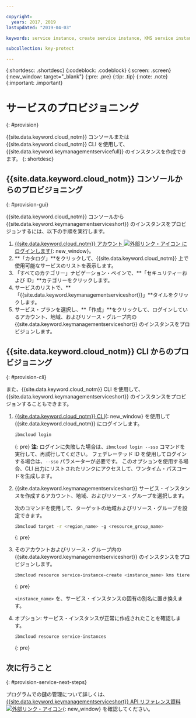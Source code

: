 ```yaml
---

copyright:
  years: 2017, 2019
lastupdated: "2019-04-03"

keywords: service instance, create service instance, KMS service instance, Key Protect service instance

subcollection: key-protect

---
```


{:shortdesc: .shortdesc}
{:codeblock: .codeblock}
{:screen: .screen}
{:new_window: target="_blank"}
{:pre: .pre}
{:tip: .tip}
{:note: .note}
{:important: .important}

# サービスのプロビジョニング
{: #provision}

{{site.data.keyword.cloud_notm}} コンソールまたは {{site.data.keyword.cloud_notm}} CLI を使用して、{{site.data.keyword.keymanagementservicefull}} のインスタンスを作成できます。
{: shortdesc}

## {{site.data.keyword.cloud_notm}} コンソールからのプロビジョニング
{: #provision-gui}

{{site.data.keyword.cloud_notm}} コンソールから {{site.data.keyword.keymanagementserviceshort}} のインスタンスをプロビジョンするには、以下の手順を実行します。

1. [{{site.data.keyword.cloud_notm}} アカウント ![外部リンク・アイコン](../../icons/launch-glyph.svg "外部リンク・アイコン") にログインします](https://{DomainName}){: new_window}。
2. **「カタログ」**をクリックして、{{site.data.keyword.cloud_notm}} 上で使用可能なサービスのリストを表示します。
3. 「すべてのカテゴリー」ナビゲーション・ペインで、**「セキュリティーおよび ID」**カテゴリーをクリックします。
4. サービスのリストで、**「{{site.data.keyword.keymanagementserviceshort}}」**タイルをクリックします。
5. サービス・プランを選択し、**「作成」**をクリックして、ログインしているアカウント、地域、およびリソース・グループ内の {{site.data.keyword.keymanagementserviceshort}} のインスタンスをプロビジョンします。

## {{site.data.keyword.cloud_notm}} CLI からのプロビジョニング
{: #provision-cli}

また、{{site.data.keyword.cloud_notm}} CLI を使用して、{{site.data.keyword.keymanagementserviceshort}} のインスタンスをプロビジョンすることもできます。 

1. [{{site.data.keyword.cloud_notm}} CLI](/docs/cli?topic=cloud-cli-ibmcloud-cli){: new_window} を使用して {{site.data.keyword.cloud_notm}} にログインします。

    ```sh
    ibmcloud login 
    ```
    {: pre}
    **注:** ログインに失敗した場合は、`ibmcloud login --sso` コマンドを実行して、再試行してください。 フェデレーテッド ID を使用してログインする場合は、`--sso` パラメーターが必要です。 このオプションを使用する場合、CLI 出力にリストされたリンクにアクセスして、ワンタイム・パスコードを生成します。

2. {{site.data.keyword.keymanagementserviceshort}} サービス・インスタンスを作成するアカウント、地域、およびリソース・グループを選択します。

    次のコマンドを使用して、ターゲットの地域およびリソース・グループを設定できます。

    ```sh
    ibmcloud target -r <region_name> -g <resource_group_name>
    ```
    {: pre}

3. そのアカウントおよびリソース・グループ内の {{site.data.keyword.keymanagementserviceshort}} のインスタンスをプロビジョンします。

    ```sh
    ibmcloud resource service-instance-create <instance_name> kms tiered-pricing
    ```
    {: pre}

    `<instance_name>` を、サービス・インスタンスの固有の別名に置き換えます。

4. オプション: サービス・インスタンスが正常に作成されたことを確認します。

    ```sh
    ibmcloud resource service-instances
    ```
    {: pre}

## 次に行うこと
{: #provision-service-next-steps}

プログラムでの鍵の管理について詳しくは、[{{site.data.keyword.keymanagementserviceshort}} API リファレンス資料 ![外部リンク・アイコン](../../icons/launch-glyph.svg "外部リンク・アイコン")](https://{DomainName}/apidocs/key-protect){: new_window} を確認してください。
